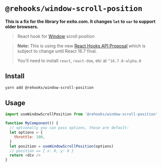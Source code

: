 # `@rehooks/window-scroll-position`

**This is a fix for the library for exito.com. It changes `let` to `var` to support older browsers.**

> React hook for [Window](https://developer.mozilla.org/en-US/docs/Web/API/Window) scroll position

> **Note:** This is using the new [React Hooks API Proposal](https://reactjs.org/docs/hooks-intro.html)
> which is subject to change until React 16.7 final.
>
> You'll need to install `react`, `react-dom`, etc at `^16.7.0-alpha.0`

## Install

```sh
yarn add @rehooks/window-scroll-position
```

## Usage

```js
import useWindowScrollPosition from '@rehooks/window-scroll-position'

function MyComponent() {
  // optionally you can pass options, those are default:
  let options = {
    throttle: 100,
  }
  let position = useWindowScrollPosition(options)
  // position == { x: 0, y: 0 }
  return <div />
}
```
